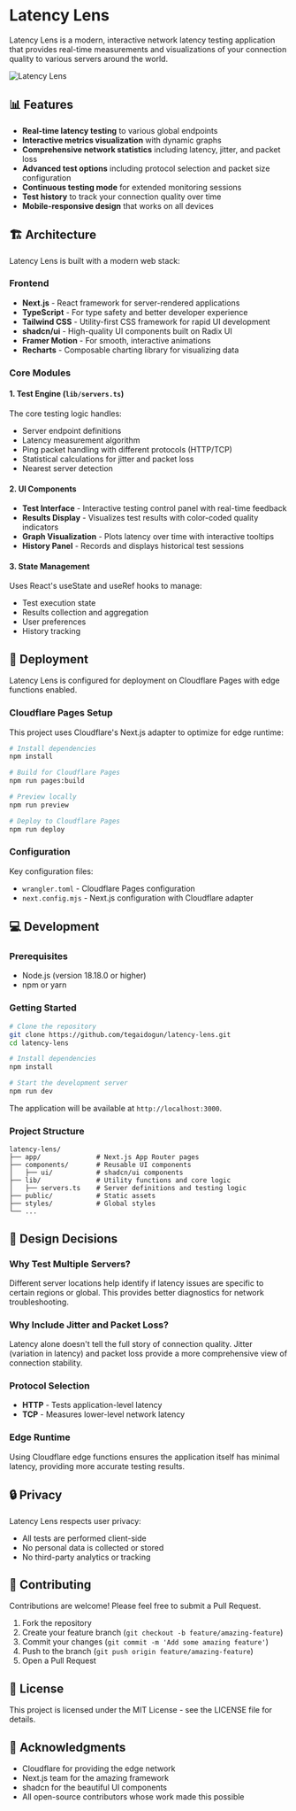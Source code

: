 # Latency Lens

Latency Lens is a modern, interactive network latency testing application that provides real-time measurements and visualizations of your connection quality to various servers around the world.

![Latency Lens](https://github.com/tegaidogun/latency-lens/assets/README-header.png)

## 📊 Features

- **Real-time latency testing** to various global endpoints
- **Interactive metrics visualization** with dynamic graphs
- **Comprehensive network statistics** including latency, jitter, and packet loss
- **Advanced test options** including protocol selection and packet size configuration
- **Continuous testing mode** for extended monitoring sessions
- **Test history** to track your connection quality over time
- **Mobile-responsive design** that works on all devices

## 🏗️ Architecture

Latency Lens is built with a modern web stack:

### Frontend
- **Next.js** - React framework for server-rendered applications
- **TypeScript** - For type safety and better developer experience
- **Tailwind CSS** - Utility-first CSS framework for rapid UI development
- **shadcn/ui** - High-quality UI components built on Radix UI
- **Framer Motion** - For smooth, interactive animations
- **Recharts** - Composable charting library for visualizing data

### Core Modules

#### 1. Test Engine (`lib/servers.ts`)
The core testing logic handles:
- Server endpoint definitions
- Latency measurement algorithm
- Ping packet handling with different protocols (HTTP/TCP)
- Statistical calculations for jitter and packet loss
- Nearest server detection

#### 2. UI Components
- **Test Interface** - Interactive testing control panel with real-time feedback
- **Results Display** - Visualizes test results with color-coded quality indicators
- **Graph Visualization** - Plots latency over time with interactive tooltips
- **History Panel** - Records and displays historical test sessions

#### 3. State Management
Uses React's useState and useRef hooks to manage:
- Test execution state
- Results collection and aggregation
- User preferences
- History tracking

## 🚀 Deployment

Latency Lens is configured for deployment on Cloudflare Pages with edge functions enabled.

### Cloudflare Pages Setup

This project uses Cloudflare's Next.js adapter to optimize for edge runtime:

```bash
# Install dependencies
npm install

# Build for Cloudflare Pages
npm run pages:build

# Preview locally
npm run preview

# Deploy to Cloudflare Pages
npm run deploy
```

### Configuration

Key configuration files:
- `wrangler.toml` - Cloudflare Pages configuration
- `next.config.mjs` - Next.js configuration with Cloudflare adapter

## 💻 Development

### Prerequisites

- Node.js (version 18.18.0 or higher)
- npm or yarn

### Getting Started

```bash
# Clone the repository
git clone https://github.com/tegaidogun/latency-lens.git
cd latency-lens

# Install dependencies
npm install

# Start the development server
npm run dev
```

The application will be available at `http://localhost:3000`.

### Project Structure

```
latency-lens/
├── app/              # Next.js App Router pages
├── components/       # Reusable UI components
│   ├── ui/           # shadcn/ui components
├── lib/              # Utility functions and core logic
│   ├── servers.ts    # Server definitions and testing logic
├── public/           # Static assets
├── styles/           # Global styles
└── ...
```

## 🧠 Design Decisions

### Why Test Multiple Servers?
Different server locations help identify if latency issues are specific to certain regions or global. This provides better diagnostics for network troubleshooting.

### Why Include Jitter and Packet Loss?
Latency alone doesn't tell the full story of connection quality. Jitter (variation in latency) and packet loss provide a more comprehensive view of connection stability.

### Protocol Selection
- **HTTP** - Tests application-level latency
- **TCP** - Measures lower-level network latency

### Edge Runtime
Using Cloudflare edge functions ensures the application itself has minimal latency, providing more accurate testing results.

## 🔒 Privacy

Latency Lens respects user privacy:
- All tests are performed client-side
- No personal data is collected or stored
- No third-party analytics or tracking

## 🤝 Contributing

Contributions are welcome! Please feel free to submit a Pull Request.

1. Fork the repository
2. Create your feature branch (`git checkout -b feature/amazing-feature`)
3. Commit your changes (`git commit -m 'Add some amazing feature'`)
4. Push to the branch (`git push origin feature/amazing-feature`)
5. Open a Pull Request

## 📝 License

This project is licensed under the MIT License - see the LICENSE file for details.

## 🙏 Acknowledgments

- Cloudflare for providing the edge network
- Next.js team for the amazing framework
- shadcn for the beautiful UI components
- All open-source contributors whose work made this possible 